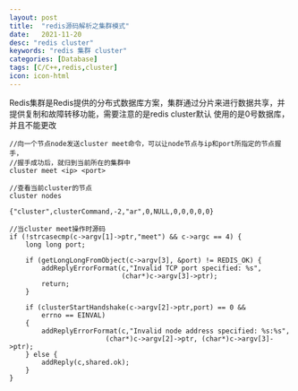 ```yaml
---
layout: post
title:  "redis源码解析之集群模式"
date:   2021-11-20
desc: "redis cluster"
keywords: "redis 集群 cluster"
categories: [Database]
tags: [C/C++,redis,cluster]
icon: icon-html
---
```


Redis集群是Redis提供的分布式数据库方案，集群通过分片来进行数据共享，并提供复制和故障转移功能，需要注意的是redis cluster默认
使用的是0号数据库，并且不能更改<br/>

    //向一个节点node发送cluster meet命令，可以让node节点与ip和port所指定的节点握手，
    //握手成功后，就归到当前所在的集群中
    cluster meet <ip> <port>
    
    //查看当前cluster的节点
    cluster nodes
    
    {"cluster",clusterCommand,-2,"ar",0,NULL,0,0,0,0,0}
    
    //当cluster meet操作时源码
    if (!strcasecmp(c->argv[1]->ptr,"meet") && c->argc == 4) {
        long long port;

        if (getLongLongFromObject(c->argv[3], &port) != REDIS_OK) {
            addReplyErrorFormat(c,"Invalid TCP port specified: %s",
                                (char*)c->argv[3]->ptr);
            return;
        }

        if (clusterStartHandshake(c->argv[2]->ptr,port) == 0 &&
            errno == EINVAL)
        {
            addReplyErrorFormat(c,"Invalid node address specified: %s:%s",
                            (char*)c->argv[2]->ptr, (char*)c->argv[3]->ptr);
        } else {
            addReply(c,shared.ok);
        }
    }
    